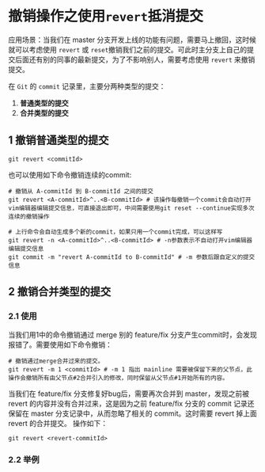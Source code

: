 # 撤销操作之使用`revert`抵消提交

应用场景：当我们在 master 分支开发上线的功能有问题，需要马上撤回，这时候就可以考虑使用 `revert` 或 `reset`撤销我们之前的提交。可此时主分支上自己的提交后面还有别的同事的最新提交，为了不影响别人，需要考虑使用 `revert` 来撤销提交。

在 `Git` 的 `commit` 记录里，主要分两种类型的提交：
1. **普通类型的提交**
2. **合并类型的提交**

## 1 撤销普通类型的提交
```
git revert <commitId>
```
也可以使用如下命令撤销连续的commit:
```
# 撤销从 A-commitId 到 B-commitId 之间的提交
git revert <A-commitId>^..<B-commitId> # 该操作每撤销一个commit会自动打开vim编辑器编辑提交信息，可直接退出即可，中间需要使用git reset --continue实现多次连续的撤销操作

# 上行命令会自动生成多个新的commit，如果只用一个commit完成，可以这样写
git revert -n <A-commitId>^..<B-commitId> # -n参数表示不自动打开vim编辑器编辑提交信息
git commit -m "revert A-commitId to B-commitId" # -m 参数后跟自定义的提交信息
```

## 2 撤销合并类型的提交
### 2.1 使用
当我们用1中的命令撤销通过 merge 别的 feature/fix 分支产生commit时，会发现报错了。需要使用如下命令撤销：

```
# 撤销通过merge合并过来的提交。
git revert -m 1 <commitId> # -m 1 指出 mainline 需要被保留下来的父节点，此操作会撤销所有由父节点#2合并引入的修改，同时保留从父节点#1开始所有的内容。
```
当我们在 feature/fix 分支修复好bug后，需要再次合并到 master，发现之前被 revert 的内容并没有合并过来，这是因为之前 feature/fix 分支的 commit 记录还保留在 master 分支记录中，从而忽略了相关的 commit。这时需要 revert 掉上面 revert 的合并提交。 操作如下：
```
git revert <revert-commitId>
```

### 2.2 举例
